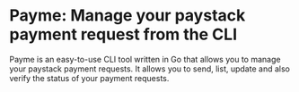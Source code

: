# Payme: Manage your paystack payment request from the CLI
Payme is an easy-to-use CLI tool written in Go that allows you to manage your paystack payment requests.
It allows you to send, list, update and also verify the status of your payment requests.